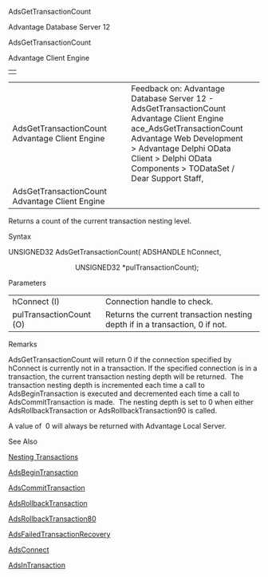 AdsGetTransactionCount




Advantage Database Server 12  

AdsGetTransactionCount

Advantage Client Engine

|  |
| --- |
|  |

|  |  |  |  |  |
| --- | --- | --- | --- | --- |
| AdsGetTransactionCount  Advantage Client Engine |  |  | Feedback on: Advantage Database Server 12 - AdsGetTransactionCount Advantage Client Engine ace\_AdsGetTransactionCount Advantage Web Development > Advantage Delphi OData Client > Delphi OData Components > TODataSet / Dear Support Staff, |  |
| AdsGetTransactionCount  Advantage Client Engine |  |  |  |  |

Returns a count of the current transaction nesting level.

Syntax

UNSIGNED32 AdsGetTransactionCount( ADSHANDLE hConnect,

                                  UNSIGNED32 \*pulTransactionCount);

Parameters

|  |  |
| --- | --- |
| hConnect (I) | Connection handle to check. |
| pulTransactionCount (O) | Returns the current transaction nesting depth if in a transaction, 0 if not. |

Remarks

AdsGetTransactionCount will return 0 if the connection specified by hConnect is currently not in a transaction. If the specified connection is in a transaction, the current transaction nesting depth will be returned.  The transaction nesting depth is incremented each time a call to AdsBeginTransaction is executed and decremented each time a call to AdsCommitTransaction is made.  The nesting depth is set to 0 when either AdsRollbackTransaction or AdsRollbackTransaction90 is called.

A value of  0 will always be returned with Advantage Local Server.

See Also

[Nesting Transactions](master_nesting_transactions.htm)

[AdsBeginTransaction](ace_adsbegintransaction.htm)

[AdsCommitTransaction](ace_adscommittransaction.htm)

[AdsRollbackTransaction](ace_adsrollbacktransaction.htm)

[AdsRollbackTransaction80](ace_adsrollbacktransaction80.htm)

[AdsFailedTransactionRecovery](ace_adsfailedtransactionrecovery.htm)

[AdsConnect](ace_adsconnect60.htm)

[AdsInTransaction](ace_adsintransaction.htm)